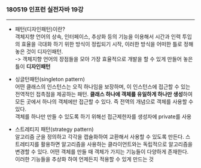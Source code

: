 
###  180519 인프런 실전자바 19강
-----
- 패턴(디자인패턴)이란?     
객체지향 언어의 상속, 인터페이스, 추상화 등의 기능을 이용해서 시간과 인력 투입의 효율을 극대화 하기 위한 방식이 정립되기 시작, 이러한 방식을 어떠한 틀로 정해 놓은 것이 디자인패턴.     
-> 객체지향 언어의 장점들을 모아 가장 효율적으로 개발을 할 수 있게 만들어 놓은 틀이 **디자인패턴**


- 싱글턴패턴(singleton pattern)     
어떤 클래스의 인스턴스는 오직 하나임을 보장하며, 이 인스턴스에 접근할 수 있는 전역적인 접촉점을 제공하는 패턴. **클래스 하나에 객체를 유일하게 하나만 생성**하여 모든 곳에서 하나의 객체에만 접근할 수 있다. 즉 전역의 개념으로 객체를 사용할 수 있다.      
객체를 하나만 만들 수 있도록 하기 위해선 접근제한자를 생성자에 private를 사용

- 스트레티지 패턴(strategy pattern)     
알고리즘 군을 정의하고 각각을 캡슐화하여 교환해서 사용할 수 있도록 만든다. 스트레티지를 활용하면 알고리즘을 사용하는 클라이언트와는 독립적으로 알고리즘을 변경할 수 있다.
어떤 객체를 만들 때 객체가 가지는 기능들이 다양하게 존재한다. 이러한 기능들을 추상화 하여 언제든지 적용할 수 있게 만드는 것